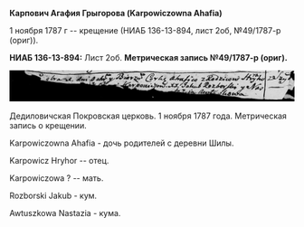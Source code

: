 **Карпович Агафия Грыгорова (Karpowiczowna Ahafia)**

1 ноября 1787 г -- крещение (НИАБ 136-13-894, лист 2об, №49/1787-р
(ориг)).

**НИАБ 136-13-894:** Лист 2об. **Метрическая запись №49/1787-р (ориг).**

![](./media/b6e8e96ddd32178d8cfcdc6e0e53e9656090a791.png)

Дедиловичская Покровская церковь. 1 ноября 1787 года. Метрическая запись
о крещении.

Karpowiczowna Ahafia - дочь родителей с деревни Шилы.

Karpowicz Hryhor -- отец.

Karpowiczowa ? -- мать.

Rozborski Jakub - кум.

Awtuszkowa Nastazia - кума.
